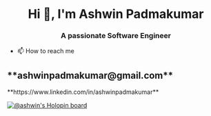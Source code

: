 <h1 align="center">Hi 👋, I'm Ashwin Padmakumar</h1>
<h3 align="center">A passionate Software Engineer</h3>

- 📫 How to reach me 
<h2>**ashwinpadmakumar@gmail.com**</h2>
**https://www.linkedin.com/in/ashwinpadmakumar**

[![@ashwin's Holopin board](https://holopin.me/ashwin)](https://holopin.io/@ashwin)
